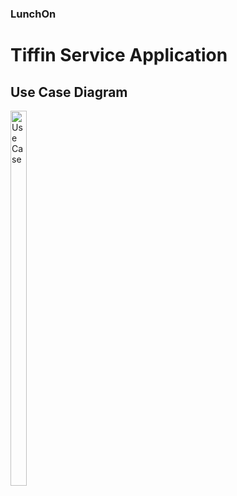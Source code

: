 ### LunchOn
# Tiffin Service Application


## Use Case Diagram

<img align="left" height="600px" alt="Use Case" width="26px" src="https://github.com/Brij15/Luncheon/blob/main/Contents/usecase-diagram.jpeg" />


